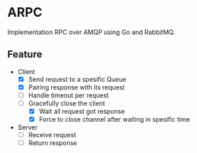 # ARPC

Implementation RPC over AMQP using Go and RabbitMQ.

## Feature
- Client
  - [x] Send request to a spesific Queue
  - [x] Pairing response with its request
  - [ ] Handle timeout per request
  - [ ] Gracefully close the client
    - [x] Wait all request got response
    - [x] Force to close channel after waiting in spesific time
- Server
  - [ ] Receive request
  - [ ] Return response